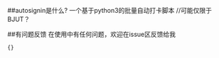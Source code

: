 ##autosignin是什么?
一个基于python3的批量自动打卡脚本 //可能仅限于BJUT？

##有问题反馈
在使用中有任何问题，欢迎在issue区反馈给我

```javascript
{}
```
